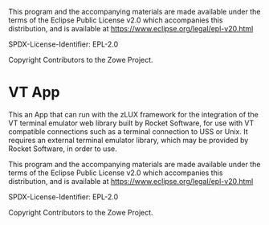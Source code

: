 This program and the accompanying materials are
made available under the terms of the Eclipse Public License v2.0 which accompanies
this distribution, and is available at https://www.eclipse.org/legal/epl-v20.html

SPDX-License-Identifier: EPL-2.0

Copyright Contributors to the Zowe Project.
# VT App
This an App that can run with the zLUX framework for the integration of the VT terminal emulator web library built by Rocket Software, for use with VT compatible connections such as a terminal connection to USS or Unix. It requires an external terminal emulator library, which may be provided by Rocket Software, in order to use.


This program and the accompanying materials are
made available under the terms of the Eclipse Public License v2.0 which accompanies
this distribution, and is available at https://www.eclipse.org/legal/epl-v20.html

SPDX-License-Identifier: EPL-2.0

Copyright Contributors to the Zowe Project.
